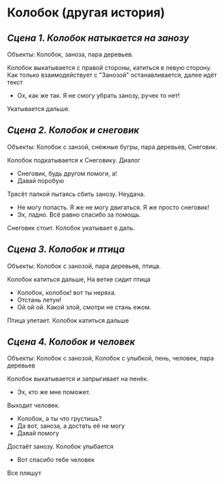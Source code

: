 
# Колобок (другая история)

## *Сцена 1. Колобок натыкается на занозу*
Объекты: Колобок, заноза, пара деревьев.

Колобок выкатывается с правой стороны, катиться в левую сторону. Как только взаимодействует с "Занозой" останавливается, далее идёт текст
- Ох, как же так. Я не смогу убрать занозу, ручек то нет!

Укатывается дальше.

## *Сцена 2. Колобок и снеговик*
Объекты: Колобок с занзой, снежные бугры, пара деревьев, Снеговик.

Колобок подкатывается к Снеговику. Диалог
- Снеговик, будь другом помоги, а!
- Давай поробую

Трясёт палкой пытаясь сбить занозу. Неудача.

- Не могу попасть. Я же не могу двигаться. Я же просто снеговик!
- Эх, ладно. Всё равно спасибо за помощь.

Снеговик стоит. Колобок укатывает в даль.

## *Сцена 3. Колобок и птица*
Объекты: Колобок с занозой, пара деревьев, птица.

Колобок катиться дальше, На ветке сидит птица
- Колобок, колобок! вот ты неряха.
- Отстань летун!
- Ой ой ой. Какой злой, смотри не стань ежом.

Птица улетает. Колобок катиться дальше

## *Сцена 4. Колобок и человек*
Объекты: Колобок с занозой, Колобок с улыбкой, пень, человек, пара деревьев

Колобок выкатывается и запрыгивает на пенёк.

- Эх, кто же мне поможет.

Выходит человек.

- Колобок, а ты что грустишь?
- Да вот, заноза, а достать её не могу
- Давай помогу

Достаёт занозу. Колобок улыбается

- Вот спасибо тебе человек

Все пляшут

